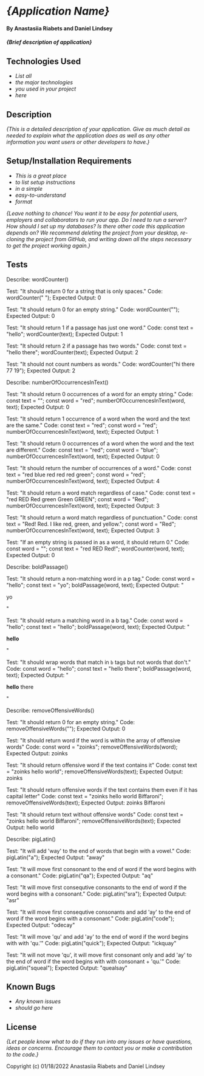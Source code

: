 # _{Application Name}_

#### By Anastasiia Riabets and Daniel Lindsey

#### _{Brief description of application}_

## Technologies Used

* _List all_
* _the major technologies_
* _you used in your project_
* _here_

## Description

_{This is a detailed description of your application. Give as much detail as needed to explain what the application does as well as any other information you want users or other developers to have.}_

## Setup/Installation Requirements

* _This is a great place_
* _to list setup instructions_
* _in a simple_
* _easy-to-understand_
* _format_

_{Leave nothing to chance! You want it to be easy for potential users, employers and collaborators to run your app. Do I need to run a server? How should I set up my databases? Is there other code this application depends on? We recommend deleting the project from your desktop, re-cloning the project from GitHub, and writing down all the steps necessary to get the project working again.}_

## Tests 

Describe: wordCounter()

Test: "It should return 0 for a string that is only spaces."
Code: wordCounter("            ");
Expected Output: 0

Test: "It should return 0 for an empty string."
Code: wordCounter("");
Expected Output: 0

Test: "It should return 1 if a passage has just one word."
Code:
const text = "hello";
wordCounter(text);
Expected Output: 1

Test: "It should return 2 if a passage has two words."
Code:
const text = "hello there";
wordCounter(text);
Expected Output: 2

Test: "It should not count numbers as words."
Code: wordCounter("hi there 77 19");
Expected Output: 2

Describe: numberOfOccurrencesInText()

Test: "It should return 0 occurrences of a word for an empty string."
Code:
const text = "";
const word = "red";
numberOfOccurrencesInText(word, text);
Expected Output: 0

Test: "It should return 1 occurrence of a word when the word and the text are the same."
Code:
const text = "red";
const word = "red";
numberOfOccurrencesInText(word, text);
Expected Output: 1

Test: "It should return 0 occurrences of a word when the word and the text are different."
Code:
const text = "red";
const word = "blue";
numberOfOccurrencesInText(word, text);
Expected Output: 0

Test: "It should return the number of occurrences of a word."
Code:
const text = "red blue red red red green";
const word = "red";
numberOfOccurrencesInText(word, text);
Expected Output: 4

Test: "It should return a word match regardless of case."
Code:
const text = "red RED Red green Green GREEN";
const word = "Red";
numberOfOccurrencesInText(word, text);
Expected Output: 3

Test: "It should return a word match regardless of punctuation."
Code:
const text = "Red! Red. I like red, green, and yellow.";
const word = "Red";
numberOfOccurrencesInText(word, text);
Expected Output: 3

Test: "If an empty string is passed in as a word, it should return 0."
Code:
const word = "";
const text = "red RED Red!";
wordCounter(word, text);
Expected Output: 0


Describe: boldPassage()

Test: "It should return a non-matching word in a p tag."
Code:
const word = "hello";
const text = "yo";
boldPassage(word, text);
Expected Output: "<p>yo</p>"

Test: "It should return a matching word in a b tag."
Code:
const word = "hello";
const text = "hello";
boldPassage(word, text);
Expected Output: "<p><b>hello</b></p>"

Test: "It should wrap words that match in `b` tags but not words that don't."
Code:
const word = "hello";
const text = "hello there";
boldPassage(word, text);
Expected Output: "<p><b>hello</b> there</p>"

Describe: removeOffensiveWords()

Test: "It should return 0 for an empty string."
Code: removeOffensiveWords("");
Expected Output: 0

Test: "It should return word if the word is within the array of offensive words"
Code: 
const word = "zoinks";
removeOffensiveWords(word);
Expected Output: zoinks

Test: "It should return offensive word if the text contains it"
Code: 
const text = "zoinks hello world";
removeOffensiveWords(text);
Expected Output: zoinks

Test: "It should return offensive words if the text contains them even if it has capital letter"
Code: 
const text = "zoinks hello world Biffaroni";
removeOffensiveWords(text);
Expected Output: zoinks Biffaroni

Test: "It should return text without offensive words"
Code: 
const text = "zoinks hello world Biffaroni";
removeOffensiveWords(text);
Expected Output: hello world

Describe: pigLatin()

Test: "It will add 'way' to the end of words that begin with a vowel."
Code: pigLatin("a");
Expected Output: "away"

Test: "It will move first consonant to the end of word if the word begins with a consonant."
Code: pigLatin("qa");
Expected Output: "aq"

Test: "It will move first consequtive consonants to the end of word if the word begins with a consonant."
Code: pigLatin("sra");
Expected Output: "asr"

Test: "It will move first consequtive consonants and add 'ay' to the end of word if the word begins with a consonant."
Code: pigLatin("code");
Expected Output: "odecay"

Test: "It will move 'qu' and add 'ay' to the end of word if the word begins with with 'qu.'"
Code: pigLatin("quick");
Expected Output: "ickquay"

Test: "It will not move 'qu', it will move first consonant only and add 'ay' to the end of word if the word begins with with consonant + 'qu.'"
Code: pigLatin("squeal");
Expected Output: "quealsay"
## Known Bugs

* _Any known issues_
* _should go here_

## License

_{Let people know what to do if they run into any issues or have questions, ideas or concerns.  Encourage them to contact you or make a contribution to the code.}_

Copyright (c) 01/18/2022 Anastasiia Riabets and Daniel Lindsey
